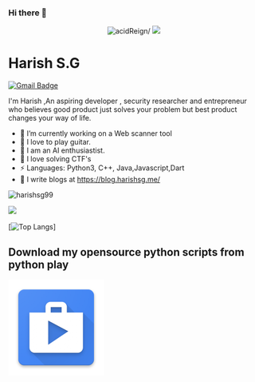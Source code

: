 ### Hi there 👋
<p align="center">

</p>


<p align="center"> <img src=https://komarev.com/ghpvc/?username=harishsg99 alt=acidReign/> 
<img src="https://raw.githubusercontent.com/iampavangandhi/iampavangandhi/master/gifs/Hi.gif" width="30px">
</p>

# Harish S.G
[![Gmail Badge](https://img.shields.io/badge/-harishsg99@gmail.com-c14438?style=flat-square&logo=Gmail&logoColor=white&link=mailto:harishsg99@gmail.com)](mailto:harishsg99@gmail.com)



I'm Harish ,An aspiring developer , security researcher and entrepreneur who believes good product just solves your problem but best product changes your way of life.

- 🔭 I’m currently working on a Web scanner tool
- 🌱 I  love to play guitar.
- 🌱 I am an AI enthusiastist.
- 🌱 I love solving CTF's
- ⚡ Languages: Python3, C++, Java,Javascript,Dart
- 🔭 I write blogs at https://blog.harishsg.me/


<p align="left"><img src="https://github-readme-stats.vercel.app/api?username=harishsg99&show_icons=true" alt="harishsg99" /></p>

<p align="left"><img src="https://github-readme-linkedin.vercel.app/experience?username=harish-s-g-31ba96171" /></p>


[![Top Langs](https://github-readme-stats.vercel.app/api/top-langs/?username=harishsg99&layout=compact)]


## Download my opensource python scripts from python play
[![Deploy](https://github.com/harishsg99/Scoop-Store/blob/master/192.png)](https://pythonplay.ml/)


